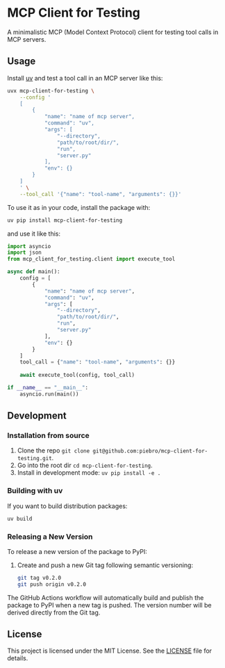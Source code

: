 # MCP Client for Testing

A minimalistic MCP (Model Context Protocol) client for testing tool calls in MCP servers.

## Usage

Install [uv](https://docs.astral.sh/uv/) and test a tool call in an MCP server like this:

```bash
uvx mcp-client-for-testing \
    --config '
    [
        {
            "name": "name of mcp server",
            "command": "uv",
            "args": [
                "--directory", 
                "path/to/root/dir/", 
                "run", 
                "server.py"
            ],
            "env": {}
        }
    ]
    ' \
    --tool_call '{"name": "tool-name", "arguments": {}}'
```

To use it as in your code, install the package with:

```bash
uv pip install mcp-client-for-testing 
```

and use it like this:

```python
import asyncio
import json
from mcp_client_for_testing.client import execute_tool

async def main():
    config = [
        {
            "name": "name of mcp server",
            "command": "uv",
            "args": [
                "--directory", 
                "path/to/root/dir/", 
                "run", 
                "server.py"
            ],
            "env": {}
        }
    ]
    tool_call = {"name": "tool-name", "arguments": {}}
    
    await execute_tool(config, tool_call)

if __name__ == "__main__":
    asyncio.run(main())
```

## Development

### Installation from source

1. Clone the repo `git clone git@github.com:piebro/mcp-client-for-testing.git`.
2. Go into the root dir `cd mcp-client-for-testing`.
3. Install in development mode: `uv pip install -e .`

### Building with uv

If you want to build distribution packages:

```bash
uv build
```

### Releasing a New Version

To release a new version of the package to PyPI:

1. Create and push a new Git tag following semantic versioning:
   ```bash
   git tag v0.2.0
   git push origin v0.2.0
   ```

The GitHub Actions workflow will automatically build and publish the package to PyPI when a new tag is pushed. The version number will be derived directly from the Git tag.

## License

This project is licensed under the MIT License. See the [LICENSE](LICENSE) file for details.
